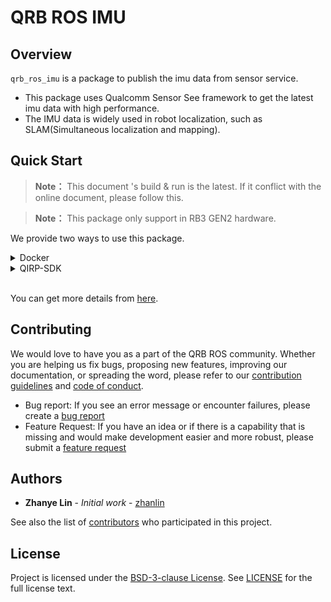 # QRB ROS IMU

## Overview

`qrb_ros_imu` is a package to publish the imu data from sensor service.
- This package uses Qualcomm Sensor See framework to get the latest imu data with high performance.
- The IMU data is widely used in robot localization, such as SLAM(Simultaneous localization and mapping).

## Quick Start

> **Note：**
> This document 's build & run is the latest.
> If it conflict with the online document, please follow this.

> **Note：**
> This package only support in RB3 GEN2 hardware.

We provide two ways to use this package.

<details>
<summary>Docker</summary>

#### Setup
1. Please follow this [steps](https://github.com/qualcomm-qrb-ros/qrb_ros_docker?tab=readme-ov-file#quickstart) to setup docker env.
2. Download qrb_ros_imu and dependencies
    ```bash
    cd ${QRB_ROS_WS}/src

    git clone https://github.com/qualcomm-qrb-ros/lib_mem_dmabuf.git
    git clone https://github.com/qualcomm-qrb-ros/qrb_ros_imu.git
    git clone https://github.com/qualcomm-qrb-ros/qrb_ros_transport.git
    ```

#### Build
```bash
colcon build --packages-up-to qrb_ros_imu
```

#### Run
```bash
cd ${QRB_ROS_WS}/src

source install/local_setup.sh
ros2 run qrb_ros_imu imu_node
```

</details>
 

<details>
<summary>QIRP-SDK</summary>

#### Setup
1. Please follow this [steps](https://qualcomm-qrb-ros.github.io/main/getting_started/environment_setup.html) to setup qirp-sdk env.
2. Download qrb_ros_imu and dependencies
    ```bash
    mkdir -p <qirp_decompressed_workspace>/qirp-sdk/ros_ws
    cd <qirp_decompressed_workspace>/qirp-sdk/ros_ws

    git clone https://github.com/qualcomm-qrb-ros/qrb_ros_imu.git
    ```

#### Build
1. Build the project
    ```bash
    export AMENT_PREFIX_PATH="${OECORE_NATIVE_SYSROOT}/usr:${OECORE_TARGET_SYSROOT}/usr"
    export PYTHONPATH=${OECORE_NATIVE_SYSROOT}/usr/lib/python3.12/site-packages/:${OECORE_TARGET_SYSROOT}/usr/lib/python3.12/site-packages/

    colcon build --continue-on-error --cmake-args \
      -DCMAKE_TOOLCHAIN_FILE=${OE_CMAKE_TOOLCHAIN_FILE} \
      -DPYTHON_EXECUTABLE=${OECORE_NATIVE_SYSROOT}/usr/bin/python3 \
      -DPython3_NumPy_INCLUDE_DIR=${OECORE_NATIVE_SYSROOT}/usr/lib/python3.12/site-packages/numpy/core/include \
      -DCMAKE_MAKE_PROGRAM=/usr/bin/make \
      -DBUILD_TESTING=OFF
    ```
2. Install the package
    ```bash
    cd <qirp_decompressed_workspace>/qirp-sdk/ros_ws/install/qrb_ros_imu
    tar -czvf qrb_ros_imu.tar.gz include lib share
    scp qrb_ros_imu.tar.gz root@[ip-addr]:/home/
    cd <qirp_decompressed_workspace>/qirp-sdk/ros_ws/install/qrb_sensor_client
    tar -czvf qrb_sensor_client.tar.gz include lib share
    scp qrb_sensor_client.tar.gz root@[ip-addr]:/home/
    ssh root@[ip-addr]
    (ssh) mount -o remount rw /
    (ssh) tar --no-overwrite-dir --no-same-owner -zxf /home/qrb_ros_imu.tar.gz -C /usr/
    (ssh) tar --no-overwrite-dir --no-same-owner -zxf /home/qrb_sensor_client.tar.gz -C /usr/
    ```

#### Run
```bash
(ssh) export HOME=/home
(ssh) source /usr/bin/ros_setup.sh && source /usr/share/qirp-setup.sh
(ssh) ros2 run qrb_ros_imu imu_node
```

</details>

<br>

You can get more details from [here](https://qualcomm-qrb-ros.github.io/main/index.html).
## Contributing

We would love to have you as a part of the QRB ROS community. Whether you are helping us fix bugs, proposing new features, improving our documentation, or spreading the word, please refer to our [contribution guidelines](./CONTRIBUTING.md) and [code of conduct](./CODE_OF_CONDUCT.md).

- Bug report: If you see an error message or encounter failures, please create a [bug report](../../issues)
- Feature Request: If you have an idea or if there is a capability that is missing and would make development easier and more robust, please submit a [feature request](../../issues)


## Authors

* **Zhanye Lin** - *Initial work* - [zhanlin](https://github.com/quic-zhanlin)

See also the list of [contributors](https://github.com/qualcomm-qrb-ros/qrb_ros_imu/graphs/contributors) who participated in this project.


## License

Project is licensed under the [BSD-3-clause License](https://spdx.org/licenses/BSD-3-Clause.html). See [LICENSE](./LICENSE) for the full license text.


